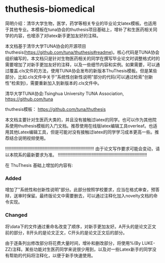 # thuthesis-biomedical
简明介绍：清华大学生物，医学，药学等相关专业的毕业论文latex模板。也适用于其他专业。本模板在tuna协会的thuthesis项目基础上，增补了和生医药相关同学的内容，也增添了对latex新手更加友好的注释。

本文档基于清华大学TUNA协会的开源项目thuthesis(https://github.com/tuna/thuthesis#readme)。核心代码是TUNA协会组织编写的，本文档只是针对生物医药相关的同学在撰写毕业论文时调整格式时的需要增加了对新手更加友好的注释，以及一些细节内容和实例。如果需要，可以通过覆盖.cls文件的方法，使用TUNA协会发布的新版本ThuThesis模板。但是某些部分，比如.cls文件中关于"系统性创新性说明"部分的代码(可以通过检索"创新性"检索到)，需要重新加入到新版本的.cls文件中。

清华大学TUNA协会:Tsinghua University TUNA Association, 
https://github.com/tuna

thuthesis模板：
https://github.com/tuna/thuthesis

本文档主要针对生医药大类的，并且没有接触过latex的同学。也可以作为其他院系使用thuthesis模板的入门文档。推荐使用在线版latex编辑工具overleaf。也适用其他Latex编辑工具，但是可能对没有接触过latex的同学学习成本更高一些。推荐结合说明视频使用。

!!!!!!!!!!!!!!!!!!!!!!!!!!!!!!!!!!!!!!!!!!!!!!!!!!!!!!!!!!!!!!!!!!!!!!!!
由于论文写作要求可能会变动，请以本院系的最新要求为准。
!!!!!!!!!!!!!!!!!!!!!!!!!!!!!!!!!!!!!!!!!!!!!!!!!!!!!!!!!!!!!!!!!!!!!!!!


在 ThuThesis 基础上增加的内容有:

### Added
增加了"系统性和创新性说明"部分。此部分按照学校要求，应当在格式审查，预答辩，送审时保留。最终版论文中需要删去，可以通过注释化加入novelty文档的命令实现。

### Changed
将\data下的文件通过重命名改变了顺序，对新手更加友好。A开头的是论文正文前的部分，B开头的是论文正文，C开头的是论文正文后的部分。

由于逐条列出修改部分将花费大量时间，增补和删改部分，将使用%(By LUKE-ZZ)注释。某些功能对生医药同学来说很少用到，以及对一些Latex新手的同学没有帮助的代码将注释化，以便于新手快速使用。
